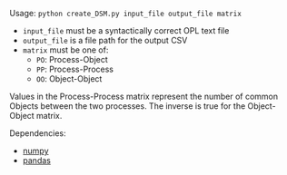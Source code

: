 Usage: `python create_DSM.py input_file output_file matrix`

- `input_file` must be a syntactically correct OPL text file
- `output_file` is a file path for the output CSV
- `matrix` must be one of:
    - `PO`: Process-Object
    - `PP`: Process-Process
    - `OO`: Object-Object

Values in the Process-Process matrix represent the number of common Objects between the two processes.
The inverse is true for the Object-Object matrix.

Dependencies:
- [numpy](https://numpy.org/)
- [pandas](https://pandas.pydata.org/)